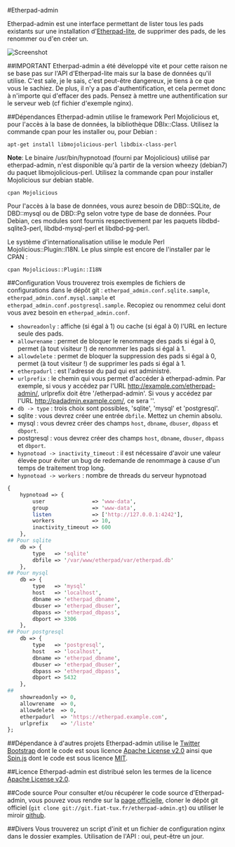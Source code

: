 #Etherpad-admin

Etherpad-admin est une interface permettant de lister tous les pads existants sur une installation d'[Etherpad-lite](https://github.com/ether/etherpad-lite), de supprimer des pads, de les renommer ou d'en créer un.

![Screenshot](https://raw.github.com/ldidry/etherpad-admin/master/demo.png)

##IMPORTANT
Etherpad-admin a été développé vite et pour cette raison ne se base pas sur l'API d'Etherpad-lite mais sur la base de données qu'il utilise.
C'est sale, je le sais, c'est peut-être dangereux, je tiens à ce que vous le sachiez.
De plus, il n'y a pas d'authentification, et cela permet donc à n'importe qui d'effacer des pads. Pensez à mettre une authentification sur le serveur web (cf fichier d'exemple nginx).

##Dépendances
Etherpad-admin utilise le framework Perl Mojolicious et, pour l'accès à la base de données, la bibliothèque DBIx::Class.
Utilisez la commande cpan pour les installer ou, pour Debian :
```shell
apt-get install libmojolicious-perl libdbix-class-perl
```

__Note__: Le binaire /usr/bin/hypnotoad (fourni par Mojolicious) utilisé par etherpad-admin, n'est disponible qu'à partir de la version wheezy (debian7) du paquet libmojolicious-perl. Utilisez la commande cpan pour installer Mojolicious sur debian stable.

```shell
cpan Mojolicious
```

Pour l'accès à la base de données, vous aurez besoin de DBD::SQLite, de DBD::mysql ou de DBD::Pg selon votre type de base de données.
Pour Debian, ces modules sont fournis respectivement par les paquets libdbd-sqlite3-perl, libdbd-mysql-perl et libdbd-pg-perl.

Le système d'internationalisation utilise le module Perl Mojolicious::Plugin::I18N. Le plus simple est encore de l'installer par le CPAN :
```shell
cpan Mojolicious::Plugin::I18N
```

##Configuration
Vous trouverez trois exemples de fichiers de configurations dans le dépôt git : `etherpad_admin.conf.sqlite.sample`, `etherpad_admin.conf.mysql.sample` et `etherpad_admin.conf.postgresql.sample`.
Recopiez ou renommez celui dont vous avez besoin en `etherpad_admin.conf`.
* `showreadonly` : affiche (si égal à 1) ou cache (si égal à 0) l'URL en lecture seule des pads.
* `allowrename`  : permet de bloquer le renommage des pads si égal à 0, permet (à tout visiteur !) de renommer les pads si égal à 1.
* `allowdelete`  : permet de bloquer la suppression des pads si égal à 0, permet (à tout visiteur !) de supprimer les pads si égal à 1.
* `etherpadurl`  : est l'adresse du pad qui est administré.
* `urlprefix`    : le chemin qui vous permet d'accéder à etherpad-admin.
  Par exemple, si vous y accédez par l'URL http://example.com/etherpad-admin/, urlprefix doit être '/etherpad-admin'.
  Si vous y accédez par l'URL http://padadmin.example.com/, ce sera ''.
* `db -> type`  : trois choix sont possibles, 'sqlite', 'mysql' et 'postgresql'.
 * sqlite      : vous devrez créer une entrée `dbfile`. Mettez un chemin absolu.
 * mysql       : vous devrez créer des champs `host`, `dbname`, `dbuser`, `dbpass` et `dbport`.
 * postgresql  : vous devrez créer des champs `host`, `dbname`, `dbuser`, `dbpass` et `dbport`.
* `hypnotoad -> inactivity_timeout` : il est nécessaire d'avoir une valeur élevée pour éviter un bug de redemande de renommage à cause d'un temps de traitement trop long.
* `hypnotoad -> workers`            : nombre de threads du serveur hypnotoad

```perl
{
    hypnotoad => {
        user               => 'www-data',
        group              => 'www-data',
        listen             => ['http://127.0.0.1:4242'],
        workers            => 10,
        inactivity_timeout => 600
    },
## Pour sqlite
    db => {
        type   => 'sqlite'
        dbfile => '/var/www/etherpad/var/etherpad.db'
    },
## Pour mysql
    db => {
        type   => 'mysql'
        host   => 'localhost',
        dbname => 'etherpad_dbname',
        dbuser => 'etherpad_dbuser',
        dbpass => 'etherpad_dbpass',
        dbport => 3306
    },
## Pour postgresql
    db => {
        type   => 'postgresql',
        host   => 'localhost',
        dbname => 'etherpad_dbname',
        dbuser => 'etherpad_dbuser',
        dbpass => 'etherpad_dbpass',
        dbport => 5432
    },
##
    showreadonly => 0,
    allowrename  => 0,
    allowdelete  => 0,
    etherpadurl  => 'https://etherpad.example.com',
    urlprefix    => '/liste'
};
```

##Dépendance à d'autres projets
Etherpad-admin utilise le [Twitter Bootstrap](http://twitter.github.com/bootstrap/) dont le code est sous licence [Apache License v2.0](http://www.apache.org/licenses/LICENSE-2.0) ainsi que [Spin.js](http://fgnass.github.com/spin.js/) dont le code est sous licence [MIT](http://opensource.org/licenses/mit-license.php).

##Licence
Etherpad-admin est distribué selon les termes de la licence [Apache License v2.0](http://www.apache.org/licenses/LICENSE-2.0).

##Code source
Pour consulter et/ou récupérer le code source d'Etherpad-admin, vous pouvez vous rendre sur la [page officielle](http://dev.fiat-tux.fr/projects/etherpad-admin), cloner le dépôt git officiel (`git clone git://git.fiat-tux.fr/etherpad-admin.gt`) ou utiliser le miroir [github](http://github.com/ldidry/etherpad-admin).

##Divers
Vous trouverez un script d'init et un fichier de configuration nginx dans le dossier examples.
Utilisation de l'API : oui, peut-être un jour.
